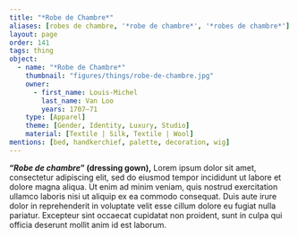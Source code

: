 ```yaml
---
title: "*Robe de Chambre*"
aliases: [robes de chambre, '*robe de chambre*', '*robes de chambre*']
layout: page
order: 141
tags: thing
object:
  - name: "*Robe de Chambre*"
    thumbnail: "figures/things/robe-de-chambre.jpg"
    owner:
      - first_name: Louis-Michel
        last_name: Van Loo
        years: 1707–71
    type: [Apparel]
    theme: [Gender, Identity, Luxury, Studio]
    material: [Textile | Silk, Textile | Wool]
mentions: [bed, handkerchief, palette, decoration, wig]
---
```


**“*Robe de chambre*” (dressing gown),** Lorem ipsum dolor sit amet, consectetur adipiscing elit, sed do eiusmod tempor incididunt ut labore et dolore magna aliqua. Ut enim ad minim veniam, quis nostrud exercitation ullamco laboris nisi ut aliquip ex ea commodo consequat. Duis aute irure dolor in reprehenderit in voluptate velit esse cillum dolore eu fugiat nulla pariatur. Excepteur sint occaecat cupidatat non proident, sunt in culpa qui officia deserunt mollit anim id est laborum.